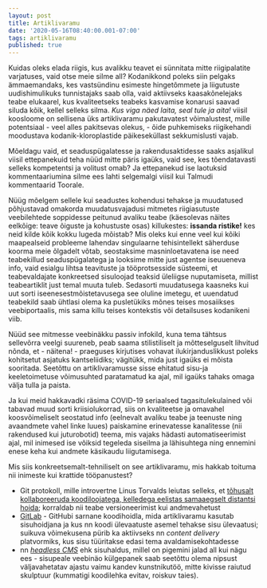 ```yaml
---
layout: post
title: Artiklivaramu
date: '2020-05-16T08:40:00.001-07:00'
tags: artiklivaramu
published: true
---
```

Kuidas oleks elada riigis, kus avalikku teavet ei sünnitata mitte riigipalatite varjatuses, vaid otse meie silme all? 
Kodanikkond poleks siin pelgaks ämmaemandaks, kes vastsündinu esimeste hingetõmmete ja liigutuste uudishimulikuks tunnistajaks saab olla, vaid
aktiivseks kaasakõnelejaks teabe elukaarel, kus kvaliteetseks teabeks kasvamise konarusi saavad siluda kõik, kellel selleks silma. _Kus viga näed laita, seal tule ja aita!_ viisil koosloome on sellisena üks artiklivaramu pakutavatest võimalustest, mille potentsiaal - veel alles pakitsevas olekus, - 
õide puhkemiseks riigikehandi moodustava kodanik-kloroplastide päikeseküllast sekkumislusti vajab. 

Mõeldagu vaid, et seaduspügalatesse ja rakendusaktidesse saaks asjalikul viisil ettepanekuid teha nüüd mitte päris igaüks, vaid see, kes tõendatavasti selleks kompetentsi ja volitust omab?
Ja ettepanekud ise laotuksid kommentaariumina silme ees lahti selgemalgi viisil kui Talmudi kommentaarid Toorale.

Nüüg mõelgem sellele kui seadustes kohendusi tehakse ja muudatused põhjustavad omakorda muudatusvajadusi mitmetes riigiasutuste veebilehtede soppidesse peitunud avaliku teabe (käesolevas näites eelkõige: teave õiguste ja kohustuste osas) killukestes: **issanda ristike!** kes neid kilde kõik kokku lugeda mõistab? Mis oleks kui enne veel kui kõiki maapealseid probleeme lahendav singulaarne tehisintellekt säherduse koorma meie õlgadelt võtab, seostaksime masninloetavatena ise need teabekillud seaduspügalatega ja looksime mitte just agentse iseuueneva info, vaid esialgu lihtsa teavituste ja tööprotsesside süsteemi, et teabevaldajate konkreetsed sisuloojad teaksid üleliigse nuputamiseta, millist teabeartiklit just temal muuta tuleb. Sedasorti muudatusega kaasneks kui uut sorti iseenesestmõistetavusega see oluline imetegu, et uuendatud teabekild saab ühtlasi olema ka pusletükiks mõnes teises mosaiikses veebiportaalis, mis sama killu teises kontekstis või detailsuses kodanikeni viib.

Nüüd see mitmesse veebinäkku passiv infokild, kuna tema tähtsus sellevõrra veelgi suureneb, peab saama stilistiliselt ja mõtteselguselt lihvitud nõnda, et - näitena! - praeguses kirjutises vohavat ilukirjanduslikkust poleks kohitsetut asjatuks kantseliidiks; vägitükk, mida just igaüks ei mõista sooritada. 
Seetõttu on artiklivaramusse sisse ehitatud sisu-ja keeletoimetuse võimusuhted paratamatud ka ajal, mil igaüks tahaks omaga välja tulla ja paista.

Ja kui meid hakkavadki räsima COVID-19 seriaalsed tagasitulekulained või tabavad muud sorti kriisiolukorrad, siis on kvaliteetse ja omavahel koosvõimeliselt seostatud info (eelnevalt avaliku teabe ja teenuste ning avaandmete vahel linke luues) paiskamine erinevatesse kanalitesse (nii rakendused kui juturobotid) teema, mis vajaks hädasti automatiseerimist ajal, mil inimesed ise võiksid tegeleda siseilma ja lähisuhtega ning ennemini enese keha kui andmete käsikaudu liigutamisega.

Mis siis konkreetsemalt-tehniliselt on see artiklivaramu, mis hakkab toituma nii inimeste kui krattide tööpanustest?

- Git protokoll, mille introvertne Linus Torvalds leiutas selleks, et [tõhusalt kollaboreeruda koodiloojatega, kelledega eelistas samaaegselt distantsi hoida](https://www.ted.com/talks/linus_torvalds_the_mind_behind_linux?language=en); korraldab nii teabe versioneerimist kui andmevahetust
- [GitLab](https://about.gitlab.com/) - GitHubi sarnane koodihoidla, mida artiklivaramu kasutab sisuhoidjana ja kus nn koodi ülevaatuste asemel tehakse sisu ülevaatusi; suikuva võimekusena pürib ka aktiivseks nn _content delivery_ platvormiks, kus sisu tüüritakse edasi tema avaldamisekohtadesse
- nn [*headless CMS*](https://en.wikipedia.org/wiki/Headless_content_management_system) ehk sisuhaldus, millel on pigemini jalad all kui nägu ees - sisupeale veebinäo külgepanek saab seetõttu olema nipsust väljavahetatav ajastu vaimu kandev kunstnikutöö, mitte kivisse raiutud skulptuur (kummatigi koodilehka evitav, roiskuv taies).
